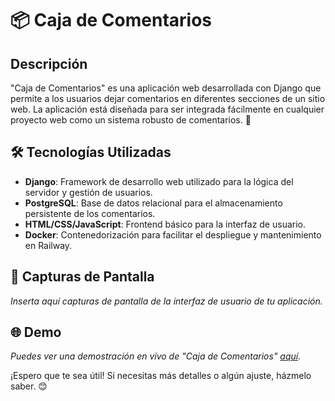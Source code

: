 # 📦 Caja de Comentarios

## Descripción
"Caja de Comentarios" es una aplicación web desarrollada con Django que permite a los usuarios dejar comentarios en diferentes secciones de un sitio web. La aplicación está diseñada para ser integrada fácilmente en cualquier proyecto web como un sistema robusto de comentarios. 💬

## 🛠️ Tecnologías Utilizadas
- **Django**: Framework de desarrollo web utilizado para la lógica del servidor y gestión de usuarios.
- **PostgreSQL**: Base de datos relacional para el almacenamiento persistente de los comentarios.
- **HTML/CSS/JavaScript**: Frontend básico para la interfaz de usuario.
- **Docker**: Contenedorización para facilitar el despliegue y mantenimiento en Railway.

## 📸 Capturas de Pantalla
_Inserta aquí capturas de pantalla de la interfaz de usuario de tu aplicación._

## 🌐 Demo
_Puedes ver una demostración en vivo de "Caja de Comentarios" [aquí]([enlace-a-tu-demo]https://comentariosrender-production.up.railway.app/)._

¡Espero que te sea útil! Si necesitas más detalles o algún ajuste, házmelo saber. 😊
